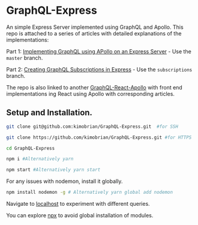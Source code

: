# GraphQL-Express
An simple Express Server implemented using GraphQL and Apollo.
This repo is attached to a series of articles with detailed explanations of the implementations:

Part 1: [Implementing GraphQL using APollo on an Express Server](https://scotch.io/tutorials/implementing-graphql-using-apollo-on-an-express-server) - Use the `master` branch.

Part 2: [Creating GraphQL Subscriptions in Express](https://scotch.io/bar-talk/creating-graphql-subscriptions-in-express) - Use the `subscriptions` branch.

The repo is also linked to another [GraphQL-React-Apollo](https://github.com/kimobrian/GraphQL-React-Apollo) with front end implementations ing React using Apollo with corresponding articles.
## Setup and Installation.

```sh
git clone git@github.com:kimobrian/GraphQL-Express.git  #for SSH

git clone https://github.com/kimobrian/GraphQL-Express.git #for HTTPS

cd GraphQL-Express

npm i #Alternatively yarn

npm start #Alternatively yarn start

```

For any issues with nodemon, install it globally.

```sh
npm install nodemon -g # Alternatively yarn global add nodemon

```

Navigate to [localhost](http://localhost:7700/graphiql) to experiment with different queries.

You can explore [npx](https://medium.com/@maybekatz/introducing-npx-an-npm-package-runner-55f7d4bd282b) to avoid global installation of modules.
